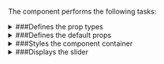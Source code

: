 The component performs the following tasks:

<details>
	<summary>###Defines the prop types

</summary>
* A set of responsive images

</details>

<details>
	<summary>###Defines the default props

</summary>
</details>

<details>
	<summary>###Styles the component container

</summary>
</details>

<details>
	<summary>###Displays the slider

</summary>
</details>


